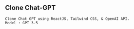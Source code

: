 ## Clone Chat-GPT
```
Clone Chat GPT using ReactJS, Tailwind CSS, & OpenAI API.
Model : GPT 3.5
```
